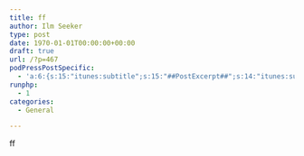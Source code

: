 ```yaml
---
title: ff
author: Ilm Seeker
type: post
date: 1970-01-01T00:00:00+00:00
draft: true
url: /?p=467
podPressPostSpecific:
  - 'a:6:{s:15:"itunes:subtitle";s:15:"##PostExcerpt##";s:14:"itunes:summary";s:15:"##PostExcerpt##";s:15:"itunes:keywords";s:17:"##WordPressCats##";s:13:"itunes:author";s:10:"##Global##";s:15:"itunes:explicit";s:7:"Default";s:12:"itunes:block";s:7:"Default";}'
runphp:
  - 1
categories:
  - General

---
```

ff

<?php
  echo("You came from " . $_SERVER['HTTP_REFERER'] . "!!!");
?>